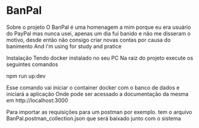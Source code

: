 # BanPal

Sobre o projeto
O BanPal é uma homenagem a mim porque eu era usuário do PayPal mas nunca usei, apenas um dia fui banido e não me disseram o motivo, desde então não consigo criar novas contas por causa do banimento
And i'm using for study and pratice

Instalação
Tendo docker instalado no seu PC
Na raiz do projeto execute os seguintes comandos

npm run up:dev

Esse comando vai iniciar o container docker com o banco de dados e iniciará a aplicação 
Onde pode ser acessado a documentação da mesma em http://localhost:3000

Para importar as requisições para um postman por exemplo. tem o arquivo BanPal.postman_collection.json que será baixado junto com o sistema

